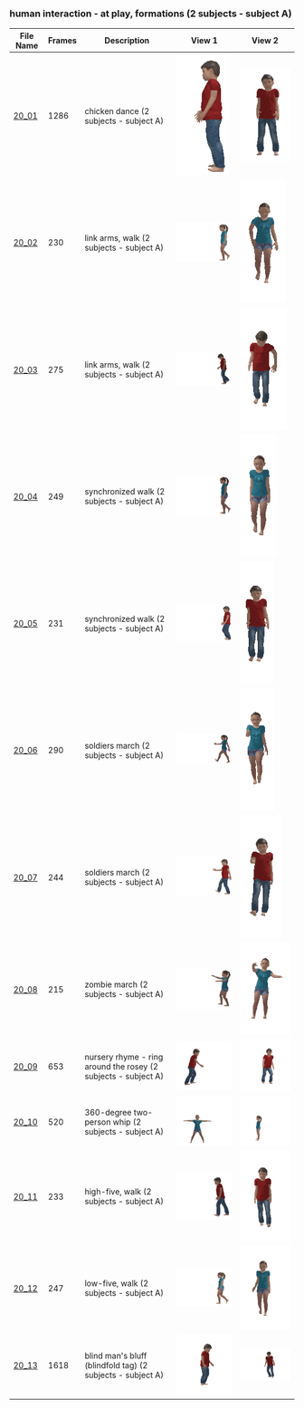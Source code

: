 ### human interaction - at play, formations (2 subjects - subject A)
|File Name|Frames|Description|View 1|View 2|
|-|-|-|-|-|
|[20_01](https://github.com/Shriinivas/cmubvh/raw/main/Sequence-020-029/20/Data/20_01.zip)|1286|chicken dance (2 subjects - subject A)|<img src="https://github.com/Shriinivas/cmubvhgifs/blob/main/Sequence-020-029/20/20_01_0.gif"/>|<img src="https://github.com/Shriinivas/cmubvhgifs/blob/main/Sequence-020-029/20/20_01_1.gif"/>|
|[20_02](https://github.com/Shriinivas/cmubvh/raw/main/Sequence-020-029/20/Data/20_02.zip)|230|link arms, walk (2 subjects - subject A)|<img src="https://github.com/Shriinivas/cmubvhgifs/blob/main/Sequence-020-029/20/20_02_0.gif"/>|<img src="https://github.com/Shriinivas/cmubvhgifs/blob/main/Sequence-020-029/20/20_02_1.gif"/>|
|[20_03](https://github.com/Shriinivas/cmubvh/raw/main/Sequence-020-029/20/Data/20_03.zip)|275|link arms, walk (2 subjects - subject A)|<img src="https://github.com/Shriinivas/cmubvhgifs/blob/main/Sequence-020-029/20/20_03_0.gif"/>|<img src="https://github.com/Shriinivas/cmubvhgifs/blob/main/Sequence-020-029/20/20_03_1.gif"/>|
|[20_04](https://github.com/Shriinivas/cmubvh/raw/main/Sequence-020-029/20/Data/20_04.zip)|249|synchronized walk (2 subjects - subject A)|<img src="https://github.com/Shriinivas/cmubvhgifs/blob/main/Sequence-020-029/20/20_04_0.gif"/>|<img src="https://github.com/Shriinivas/cmubvhgifs/blob/main/Sequence-020-029/20/20_04_1.gif"/>|
|[20_05](https://github.com/Shriinivas/cmubvh/raw/main/Sequence-020-029/20/Data/20_05.zip)|231|synchronized walk (2 subjects - subject A)|<img src="https://github.com/Shriinivas/cmubvhgifs/blob/main/Sequence-020-029/20/20_05_0.gif"/>|<img src="https://github.com/Shriinivas/cmubvhgifs/blob/main/Sequence-020-029/20/20_05_1.gif"/>|
|[20_06](https://github.com/Shriinivas/cmubvh/raw/main/Sequence-020-029/20/Data/20_06.zip)|290|soldiers march (2 subjects - subject A)|<img src="https://github.com/Shriinivas/cmubvhgifs/blob/main/Sequence-020-029/20/20_06_0.gif"/>|<img src="https://github.com/Shriinivas/cmubvhgifs/blob/main/Sequence-020-029/20/20_06_1.gif"/>|
|[20_07](https://github.com/Shriinivas/cmubvh/raw/main/Sequence-020-029/20/Data/20_07.zip)|244|soldiers march (2 subjects - subject A)|<img src="https://github.com/Shriinivas/cmubvhgifs/blob/main/Sequence-020-029/20/20_07_0.gif"/>|<img src="https://github.com/Shriinivas/cmubvhgifs/blob/main/Sequence-020-029/20/20_07_1.gif"/>|
|[20_08](https://github.com/Shriinivas/cmubvh/raw/main/Sequence-020-029/20/Data/20_08.zip)|215|zombie march (2 subjects - subject A)|<img src="https://github.com/Shriinivas/cmubvhgifs/blob/main/Sequence-020-029/20/20_08_0.gif"/>|<img src="https://github.com/Shriinivas/cmubvhgifs/blob/main/Sequence-020-029/20/20_08_1.gif"/>|
|[20_09](https://github.com/Shriinivas/cmubvh/raw/main/Sequence-020-029/20/Data/20_09.zip)|653|nursery rhyme - ring around the rosey (2 subjects - subject A)|<img src="https://github.com/Shriinivas/cmubvhgifs/blob/main/Sequence-020-029/20/20_09_0.gif"/>|<img src="https://github.com/Shriinivas/cmubvhgifs/blob/main/Sequence-020-029/20/20_09_1.gif"/>|
|[20_10](https://github.com/Shriinivas/cmubvh/raw/main/Sequence-020-029/20/Data/20_10.zip)|520|360-degree two-person whip (2 subjects - subject A)|<img src="https://github.com/Shriinivas/cmubvhgifs/blob/main/Sequence-020-029/20/20_10_0.gif"/>|<img src="https://github.com/Shriinivas/cmubvhgifs/blob/main/Sequence-020-029/20/20_10_1.gif"/>|
|[20_11](https://github.com/Shriinivas/cmubvh/raw/main/Sequence-020-029/20/Data/20_11.zip)|233|high-five, walk (2 subjects - subject A)|<img src="https://github.com/Shriinivas/cmubvhgifs/blob/main/Sequence-020-029/20/20_11_0.gif"/>|<img src="https://github.com/Shriinivas/cmubvhgifs/blob/main/Sequence-020-029/20/20_11_1.gif"/>|
|[20_12](https://github.com/Shriinivas/cmubvh/raw/main/Sequence-020-029/20/Data/20_12.zip)|247|low-five, walk (2 subjects - subject A)|<img src="https://github.com/Shriinivas/cmubvhgifs/blob/main/Sequence-020-029/20/20_12_0.gif"/>|<img src="https://github.com/Shriinivas/cmubvhgifs/blob/main/Sequence-020-029/20/20_12_1.gif"/>|
|[20_13](https://github.com/Shriinivas/cmubvh/raw/main/Sequence-020-029/20/Data/20_13.zip)|1618|blind man's bluff (blindfold tag) (2 subjects - subject A)|<img src="https://github.com/Shriinivas/cmubvhgifs/blob/main/Sequence-020-029/20/20_13_0.gif"/>|<img src="https://github.com/Shriinivas/cmubvhgifs/blob/main/Sequence-020-029/20/20_13_1.gif"/>|
